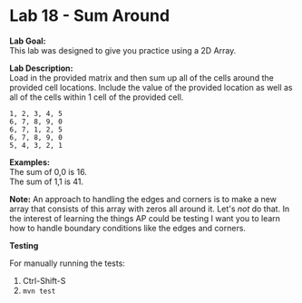 # Lab 18 - Sum Around

**Lab Goal:**   
This lab was designed to give you practice using a 2D Array.

**Lab Description:**   
Load in the provided matrix and then sum up all of the cells around the provided cell locations. Include the value of the provided location as well as all of the cells within 1 cell of the provided cell.
```
1, 2, 3, 4, 5
6, 7, 8, 9, 0
6, 7, 1, 2, 5
6, 7, 8, 9, 0
5, 4, 3, 2, 1
```

**Examples:**  
The sum of 0,0 is 16.  
The sum of 1,1 is 41.

**Note:**
An approach to handling the edges and corners is to make a new array that consists of this array with zeros all around it. Let's *not* do that. In the interest of learning the things AP could be testing I want you to learn how to handle boundary conditions like the edges and corners.

**Testing**

For manually running the tests:

1. Ctrl-Shift-S
2. `mvn test`
